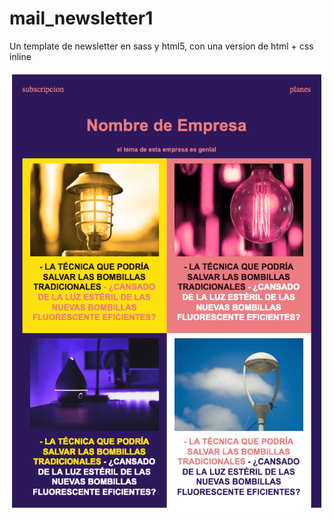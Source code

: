 # mail_newsletter1

Un template de newsletter en sass y html5, con una version de html + css inline

![alt text](https://raw.githubusercontent.com/noreibi/mail_newsletter1/master/screenshoot.png)
